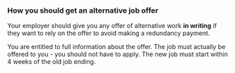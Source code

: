 ###  How you should get an alternative job offer

Your employer should give you any offer of alternative work **in writing** if
they want to rely on the offer to avoid making a redundancy payment.

You are entitled to full information about the offer. The job must actually be
offered to you - you should not have to apply. The new job must start within 4
weeks of the old job ending.
